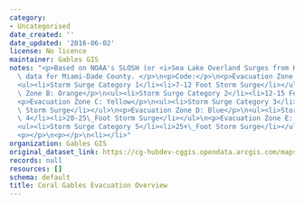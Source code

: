 ```yaml
---
category:
- Uncategorised
date_created: ''
date_updated: '2016-06-02'
license: No licence
maintainer: Gables GIS
notes: "<p>Based on NOAA's SLOSH (or <i>Sea Lake Overland Surges from Hurricanes</i>)\
  \ data for Miami-Dade County. </p>\n<p>Code:</p>\n<p>Evacuation Zone A: Red</p>\n\
  <ul><li>Storm Surge Category 1</li><li>7-12 Foot Storm Surge</li></ul>\n<p>Evacuation\
  \ Zone B: Orange</p>\n<ul><li>Storm Surge Category 2</li><li>12-15 Foot Storm Surge</li></ul>\n\
  <p>Evacuation Zone C: Yellow</p>\n<ul><li>Storm Surge Category 3</li><li>15-20 Foot\
  \ Storm Surge</li></ul>\n<p>Evacuation Zone D: Blue</p>\n<ul><li>Storm Surge Category\
  \ 4</li><li>20-25\_Foot Storm Surge</li></ul>\n<p>Evacuation Zone E: Green</p>\n\
  <ul><li>Storm Surge Category 5</li><li>25+\_Foot Storm Surge</li></ul>\n<p></p>\n\
  <p></p>\n<p></p>\n<li></li>"
organization: Gables GIS
original_dataset_link: https://cg-hubdev-cggis.opendata.arcgis.com/maps/cggis::coral-gables-evacuation-overview
records: null
resources: []
schema: default
title: Coral Gables Evacuation Overview
---
```

